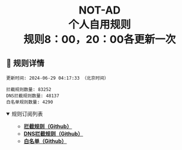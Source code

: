 <div align="center">
<h1 align="center">NOT-AD<br>个人自用规则<br>规则8：00，20：00各更新一次</h1>
</div>

<h2 id="a">🎯 规则详情</h2>

```
更新时间: 2024-06-29 04:17:33 （北京时间） 

拦截规则数量: 83252 
DNS拦截规则数量: 48137 
白名单规则数量: 4290 
``` 
<details open>
<summary>规则订阅列表</summary>
<ul>

- **[拦截规则（Github）](https://raw.githubusercontent.com/tyy840913/NOT-AD/master/rules.txt)**
- **[DNS拦截规则（Github）](https://raw.githubusercontent.com/tyy840913/NOT-AD/master/dns.txt)**
- **[白名单（Github）](https://raw.githubusercontent.com/tyy840913/NOT-AD/master/allow.txt)**
  

</ul>
</details>
